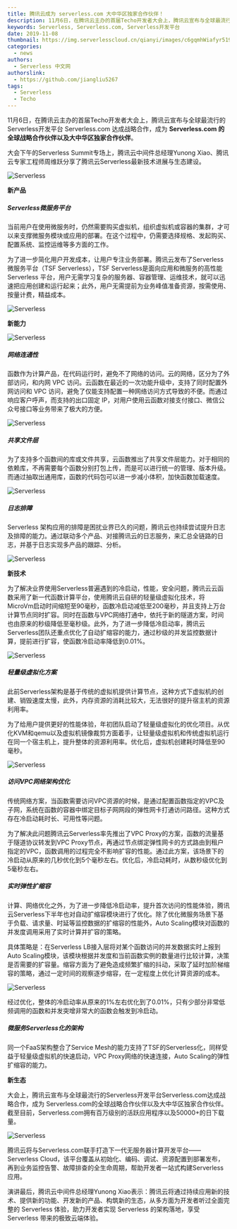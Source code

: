 ```yaml
---
title: 腾讯云成为 serverless.com 大中华区独家合作伙伴！
description: 11月6日，在腾讯云主办的首届Techo开发者大会上，腾讯云宣布与全球最流行的Serverless开发平台 Serverless.com 达成战略合作，成为 Serverless.com 的全球战略合作伙伴以及大中华区独家合作伙伴。
keywords: Serverless, Serverless.com, Serverless开发平台
date: 2019-11-08
thumbnail: https://img.serverlesscloud.cn/qianyi/images/c6gqmhWiafyr519Q4ibL1LY9zqlW3GSibwFAh6WJrxiaz6LJYEsGNlNNL53DcfKicib8sonOX6ew8mf3ibWhHWsJNib3ug.jpg
categories: 
  - news
authors: 
  - Serverless 中文网
authorslink: 
  - https://github.com/jiangliu5267
tags:
  - Serverless
  - Techo
---
```


11月6日，在腾讯云主办的首届Techo开发者大会上，腾讯云宣布与全球最流行的Serverless开发平台 Serverless.com 达成战略合作，成为 **Serverless.com 的全球战略合作伙伴以及大中华区独家合作伙伴**。

大会下午的Serverless Summit专场上，腾讯云中间件总经理Yunong Xiao、腾讯云专家工程师周维跃分享了腾讯云Serverless最新技术进展与生态建设。

![Serverless](https://img.serverlesscloud.cn/qianyi/images/VY8SELNGe945114xPbxUfS4lnhJicc9fwO6fjjr7iaMosyu0L80qcIXwZxKiav15KDMQgOl7vR25gGHic8MBanXZmA.jpg)

**新产品**

##### **Serverless微服务平台**

当前用户在使用微服务时，仍然需要购买虚拟机，组织虚拟机或容器的集群，才可以来支撑微服务模块或应用的部署。在这个过程中，仍需要选择规格、发起购买、配置系统、监控运维等多方面的工作。

为了进一步简化用户开发成本，让用户专注业务部署。腾讯云发布了Serverless微服务平台（TSF Serverless），TSF Serverless是面向应用和微服务的高性能 Serverless 平台，用户无需学习复杂的服务器、容器管理、运维技术，就可以迅速把应用创建和运行起来；此外，用户无需提前为业务峰值准备资源，按需使用、按量计费，精益成本。

![Serverless](https://img.serverlesscloud.cn/qianyi/images/VY8SELNGe945114xPbxUfS4lnhJicc9fwrXBT9FT6VQnfptJAE8A2mPzXA30siaowdA8pmXTicicU5kibtLguXNgeCg.jpg)

**新能力**

![Serverless](https://img.serverlesscloud.cn/qianyi/images/TN05MmJLxMpgu43QibgJnNSHedaboxGvIic1GYDFA6gzEgob1W7yI7pia1Ecbj6dRkUQTER6C1licUAQutoqxoWAQQ.jpg)

##### **网络连通性**

函数作为计算产品，在代码运行时，避免不了网络的访问。云的网络，区分为了外部访问，和内网 VPC 访问。云函数在最近的一次功能升级中，支持了同时配置外网访问和 VPC 访问，避免了仅能支持配置一种网络访问方式导致的不便。而通过响应客户呼声，而支持的出口固定 IP，对用户使用云函数对接支付接口、微信公众号接口等业务带来了极大的方便。

![Serverless](https://img.serverlesscloud.cn/qianyi/images/VY8SELNGe945114xPbxUfS4lnhJicc9fwhiaadfUolqALNvn1mDLGlZOdz2UH72HtnX9V8zqqMV0hD2kXzIvkWlw.jpg)

##### **共享文件层**

为了支持多个函数间的库或文件共享，云函数推出了共享文件层能力。对于相同的依赖库，不再需要每个函数分别打包上传，而是可以进行统一的管理、版本升级。而通过抽取出通用库，函数的代码包可以进一步减小体积，加快函数加载速度。

![Serverless](https://img.serverlesscloud.cn/qianyi/images/VY8SELNGe945114xPbxUfS4lnhJicc9fw6ZGH6nic4hwuLCuZUvynwmQR3LNrcRVfbhZfcKRn33IZCkGgttLknIg.jpg)

##### **日志排障**

Serverless 架构应用的排障是困扰业界已久的问题，腾讯云也持续尝试提升日志及排障的能力。通过联动多个产品、对接腾讯云的日志服务，来汇总全链路的日志，并基于日志实现多产品的跟踪、分析。

![Serverless](https://img.serverlesscloud.cn/qianyi/images/VY8SELNGe945114xPbxUfS4lnhJicc9fwwIhLr22eBG73fV9sq5AsRhUFwAThmrrTYNib8nJFIqicja8TMiamp4ImA.jpg)

**新技术**

为了解决业界使用Serverless普遍遇到的冷启动，性能，安全问题，腾讯云云函数采用了新一代函数计算平台，使用腾讯云自研的轻量级虚拟化技术，将MicroVm启动时间缩短至90毫秒，函数冷启动减低至200毫秒，并且支持上万台计算节点同时扩容。同时在函数与VPC网络打通中，依托于新的隧道方案，时间也由原来的秒级降低至毫秒级。此外，为了进一步降低冷启动率，腾讯云Serverless团队还重点优化了自动扩缩容的能力，通过秒级的并发监控数据计算，提前进行扩容，使函数冷启动率降低到0.01%。

![Serverless](https://img.serverlesscloud.cn/qianyi/images/TN05MmJLxMpgu43QibgJnNSHedaboxGvIzZELKBiclcFuBNhjCSKDavE3WpbsJtlAn5sW7wr4AFcbxVrmicictn2Rw.jpg)

##### **轻量级虚拟化方案**

此前Serverless架构是基于传统的虚拟机提供计算节点，这种方式下虚拟机的创建、销毁速度太慢，此外，内存资源的消耗比较大，无法很好的提升宿主机的资源利用率。

为了给用户提供更好的性能体验，年初团队启动了轻量级虚拟化的优化项目。从优化KVM和qemu以及虚拟机镜像裁剪方面着手，让轻量级虚拟机和传统虚拟机运行在同一个宿主机上，提升整体的资源利用率。优化后，虚拟机创建耗时降低至90毫秒。

![Serverless](https://img.serverlesscloud.cn/qianyi/images/VY8SELNGe945114xPbxUfS4lnhJicc9fwBlAexSj2ia26C0tn7hMdOuicUzCw7ABBKq5lagibaibYBI7cefPHOtpLRA.jpg)


##### **访问VPC网络架构优化**

传统网络方案，当函数需要访问VPC资源的时候，是通过配置函数指定的VPC及子网，系统在函数的容器中绑定目标子网网段的弹性网卡打通访问路径。这种方式存在冷启动耗时长、可用性等问题。

为了解决此问题腾讯云Serverless率先推出了VPC Proxy的方案，函数的流量基于隧道协议转发到VPC Proxy节点，再通过节点绑定弹性网卡的方式路由到租户指定的VPC，函数调用的过程完全不影响扩容的性能。通过此方案，该场景下的冷启动从原来的几秒优化到5个毫秒左右。优化后，冷启动耗时，从数秒级优化到5毫秒左右。

##### **实时弹性扩缩容**

计算、网络优化之外，为了进一步降低冷启动率，提升首次访问的性能体验，腾讯云Serverless下半年也对自动扩缩容模块进行了优化。除了优化微服务场景下基于负载、请求量、时延等监控数据的扩缩容的性能外，Auto Scaling模块对函数的并发度调用采用了实时计算并扩容的策略。

具体策略是：在Serverless LB接入层将对某个函数访问的并发数据实时上报到Auto Scaling模块，该模块根据并发度和当前函数实例的数量进行比较计算，决策是否需要的扩容量。缩容方面为了避免造成频繁扩缩的抖动，采取了延时加阶梯缩容的策略，通过一定时间的观察逐步缩容，在一定程度上优化计算资源的成本。

![Serverless](https://img.serverlesscloud.cn/qianyi/images/TN05MmJLxMpgu43QibgJnNSHedaboxGvIlNibCcNqgOgYB3ocTKsbjeQbpYMOF1SIgmIxMX4tH1uDtL3iaN4wuJNg.jpg)

经过优化，整体的冷启动率从原来的1%左右优化到了0.01%，只有少部分非常低频调用的函数和并发突增非常大的函数会触发到冷启动。

##### **微服务Serverless化的架构**

同一个FaaS架构整合了Service Mesh的能力支持了TSF的Serverless化，同样受益于轻量级虚拟机的快速启动，VPC Proxy网络的快速连接，Auto Scaling的弹性扩缩容的能力。

**新生态**

大会上，腾讯云宣布与全球最流行的Serverless开发平台Serverless.com达成战略合作，成为 Serverless.com的全球战略合作伙伴以及大中华区独家合作伙伴。截至目前，Serverless.com拥有百万级别的活跃应用程序以及50000+的日下载量。

![Serverless](https://img.serverlesscloud.cn/qianyi/images/YHl6UWa9s61pxxSxibk4MwT2aicg2UUS3f973nDhFLiaLNdUfcCtfEibMdoIhrdTxZaleFTaib4UGyb9iauJlEayvarg.jpg)

腾讯云将与Serverless.com联手打造下一代无服务器计算开发平台—— Serverless Cloud，该平台覆盖从初始化、编码、调试、资源配置到部署发布，再到业务监控告警、故障排查的全生命周期，帮助开发者一站式构建Serverless应用。

演讲最后，腾讯云中间件总经理Yunong Xiao表示：腾讯云将通过持续应用新的技术、提供新的功能、开发新的产品、构筑新的生态，从多方面为开发者听过全面完整的 Serverless 体验，助力开发者实现 Serverless 的架构落地，享受Serverless 带来的极致云端体验。

